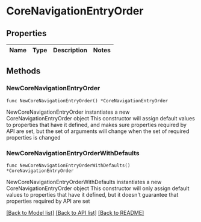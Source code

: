 # CoreNavigationEntryOrder

## Properties

Name | Type | Description | Notes
------------ | ------------- | ------------- | -------------

## Methods

### NewCoreNavigationEntryOrder

`func NewCoreNavigationEntryOrder() *CoreNavigationEntryOrder`

NewCoreNavigationEntryOrder instantiates a new CoreNavigationEntryOrder object
This constructor will assign default values to properties that have it defined,
and makes sure properties required by API are set, but the set of arguments
will change when the set of required properties is changed

### NewCoreNavigationEntryOrderWithDefaults

`func NewCoreNavigationEntryOrderWithDefaults() *CoreNavigationEntryOrder`

NewCoreNavigationEntryOrderWithDefaults instantiates a new CoreNavigationEntryOrder object
This constructor will only assign default values to properties that have it defined,
but it doesn't guarantee that properties required by API are set


[[Back to Model list]](../README.md#documentation-for-models) [[Back to API list]](../README.md#documentation-for-api-endpoints) [[Back to README]](../README.md)


